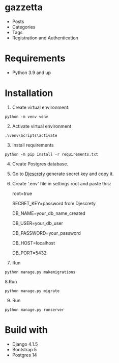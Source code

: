 # gazzetta

- Posts
- Categories
- Tags
- Registration and Authentication

# Requirements

* Python 3.9 and up

# Installation 

1. Create virtual environment:

```
python -m venv venv
```

2. Activate virtual environment
```
.\venv\Scripts\activate
```

3. Install requirements

```
python -m pip install -r requirements.txt
```

4. Create Postgres database.

5. Go to [Djescrety](https://djecrety.ir/) generate secret key and copy it.


6. Create '.env' file in settings root and paste this:

   root=true
 
   SECRET_KEY=password from Djescrety

   DB_NAME=your_db_name_created

   DB_USER=your_db_user

   DB_PASSWORD=your_password

   DB_HOST=localhost

   DB_PORT=5432

7. Run

```
python manage.py makemigrations
```
8.Run

```
python manage.py migrate
```
9. Run

```
python manage.py runserver
```


# Build with
* Django 4.1.5
* Bootstrap 5
* Postgres 14
